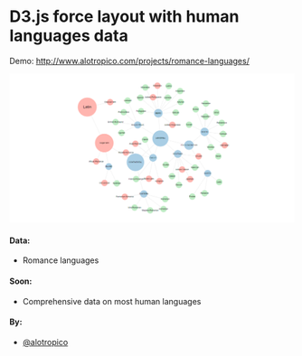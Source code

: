 
D3.js force layout with human languages data
========

Demo: http://www.alotropico.com/projects/romance-languages/

![preview](https://raw.githubusercontent.com/alotropico/languages-visualizations/master/data/preview.png)

#### Data: ####
* Romance languages

#### Soon: ####
* Comprehensive data on most human languages

#### By: ####

* [@alotropico](http://alotropico.com)